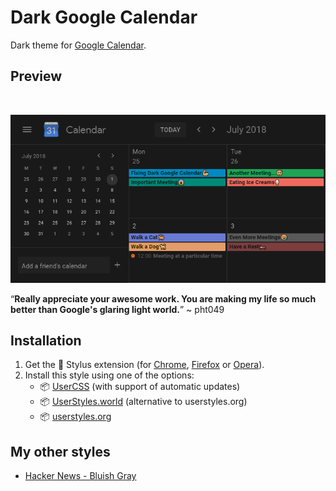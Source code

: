 # Dark Google Calendar

Dark theme for [Google Calendar](https://calendar.google.com/).

## Preview

<br />
<p align="center">
  <img src="images/main_view.png" alt="Main View">

“**Really appreciate your awesome work. You are making my life so much better than Google's glaring light world.**” ~ pht049

## Installation

1. Get the 🎨 Stylus extension (for [Chrome](https://chrome.google.com/webstore/detail/stylus/clngdbkpkpeebahjckkjfobafhncgmne), [Firefox](https://addons.mozilla.org/en-US/firefox/addon/styl-us/) or [Opera](https://addons.opera.com/en-gb/extensions/details/stylus/)).
2. Install this style using one of the options:
    * 📦 [UserCSS](https://github.com/pyxelr/dark-google-calendar/raw/master/Google-DarkCalendar.user.css) (with support of automatic updates)
    * 📦 [UserStyles.world](https://userstyles.world/style/731/dark-google-calendar) (alternative to userstyles.org)
    * 📦 [userstyles.org](https://userstyles.org/styles/143026/dark-google-calendar-2020)

## My other styles
  
* [Hacker News - Bluish Gray](https://github.com/pyxelr/hacker-news-bluish-gray)
